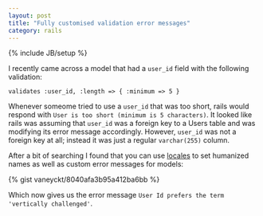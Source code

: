 ```yaml
---
layout: post
title: "Fully customised validation error messages"
category: rails
---
```

{% include JB/setup %}

I recently came across a model that had a `user_id` field with the following validation:

`validates :user_id, :length => { :minimum => 5 }`

Whenever someome tried to use a `user_id` that was too short, rails would respond with `User is too short (minimum is 5 characters)`. It looked like rails was assuming that `user_id` was a foreign key to a Users table and was modifying its error message accordingly. However, `user_id` was not a foreign key at all; instead it was just a regular `varchar(255)` column.

After a bit of searching I found that you can use [locales](http://stackoverflow.com/a/2859275/1420382) to set humanized names as well as custom error messages for models:

{% gist vaneyckt/8040afa3b95a412ba6bb %}

Which now gives us the error message `User Id prefers the term 'vertically challenged'`.
